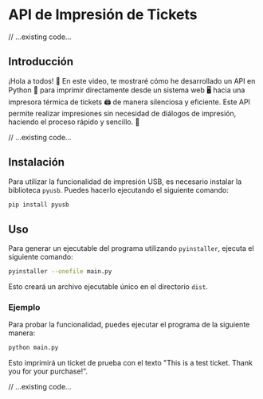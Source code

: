 # API de Impresión de Tickets

// ...existing code...

## Introducción

¡Hola a todos! 🌟 En este video, te mostraré cómo he desarrollado un API en Python 🐍 para imprimir directamente desde un sistema web 🖥️ hacia una impresora térmica de tickets 🖨️ de manera silenciosa y eficiente. Este API permite realizar impresiones sin necesidad de diálogos de impresión, haciendo el proceso rápido y sencillo. 🚀

// ...existing code...

## Instalación

Para utilizar la funcionalidad de impresión USB, es necesario instalar la biblioteca `pyusb`. Puedes hacerlo ejecutando el siguiente comando:

```sh
pip install pyusb
```

## Uso

Para generar un ejecutable del programa utilizando `pyinstaller`, ejecuta el siguiente comando:

```sh
pyinstaller --onefile main.py
```

Esto creará un archivo ejecutable único en el directorio `dist`.

### Ejemplo

Para probar la funcionalidad, puedes ejecutar el programa de la siguiente manera:

```sh
python main.py
```

Esto imprimirá un ticket de prueba con el texto "This is a test ticket. Thank you for your purchase!".

// ...existing code...
